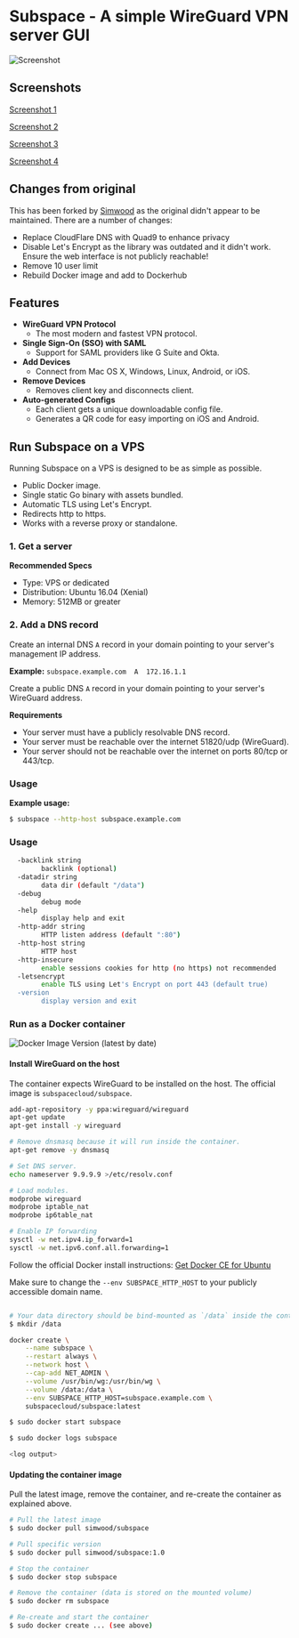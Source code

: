 # Subspace - A simple WireGuard VPN server GUI

![Screenshot](https://raw.githubusercontent.com/subspacecloud/subspace/master/screenshot1.png?cachebust=8923409243)

## Screenshots

[Screenshot 1](https://raw.githubusercontent.com/subspacecloud/subspace/master/screenshot1.png)

[Screenshot 2](https://raw.githubusercontent.com/subspacecloud/subspace/master/screenshot2.png)

[Screenshot 3](https://raw.githubusercontent.com/subspacecloud/subspace/master/screenshot3.png)

[Screenshot 4](https://raw.githubusercontent.com/subspacecloud/subspace/master/screenshot4.png)

## Changes from original

This has been forked by [Simwood](https://simwood.com) as the original didn't appear to be maintained. There are a number of changes:

* Replace CloudFlare DNS with Quad9 to enhance privacy
* Disable Let's Encrypt as the library was outdated and it didn't work. Ensure the web interface is not publicly reachable!
* Remove 10 user limit
* Rebuild Docker image and add to Dockerhub

## Features

* **WireGuard VPN Protocol**
  * The most modern and fastest VPN protocol.
* **Single Sign-On (SSO) with SAML**
  * Support for SAML providers like G Suite and Okta.
* **Add Devices**
  * Connect from Mac OS X, Windows, Linux, Android, or iOS.
* **Remove Devices**
  * Removes client key and disconnects client.
* **Auto-generated Configs**
  * Each client gets a unique downloadable config file.
  * Generates a QR code for easy importing on iOS and Android.

## Run Subspace on a VPS

Running Subspace on a VPS is designed to be as simple as possible.

  * Public Docker image.
  * Single static Go binary with assets bundled.
  * Automatic TLS using Let's Encrypt.
  * Redirects http to https.
  * Works with a reverse proxy or standalone.

### 1. Get a server

**Recommended Specs**

* Type: VPS or dedicated
* Distribution: Ubuntu 16.04 (Xenial)
* Memory: 512MB or greater

### 2. Add a DNS record

Create an internal DNS `A` record in your domain pointing to your server's management IP address.

**Example:** `subspace.example.com  A  172.16.1.1`

Create a public DNS `A` record in your domain pointing to your server's WireGuard address.

**Requirements**

* Your server must have a publicly resolvable DNS record.
* Your server must be reachable over the internet 51820/udp (WireGuard).
* Your server should not be reachable over the internet on ports 80/tcp or 443/tcp.

### Usage

**Example usage:**

```bash
$ subspace --http-host subspace.example.com
```
### Usage

```bash
  -backlink string
        backlink (optional)
  -datadir string
        data dir (default "/data")
  -debug
        debug mode
  -help
        display help and exit
  -http-addr string
        HTTP listen address (default ":80")
  -http-host string
        HTTP host
  -http-insecure
        enable sessions cookies for http (no https) not recommended
  -letsencrypt
        enable TLS using Let's Encrypt on port 443 (default true)
  -version
        display version and exit
```
### Run as a Docker container

![Docker Image Version (latest by date)](https://img.shields.io/docker/v/simwood/subspace?sort=date)

#### Install WireGuard on the host

The container expects WireGuard to be installed on the host. The official image is `subspacecloud/subspace`.

```bash
add-apt-repository -y ppa:wireguard/wireguard
apt-get update
apt-get install -y wireguard

# Remove dnsmasq because it will run inside the container.
apt-get remove -y dnsmasq

# Set DNS server.
echo nameserver 9.9.9.9 >/etc/resolv.conf

# Load modules.
modprobe wireguard
modprobe iptable_nat
modprobe ip6table_nat

# Enable IP forwarding
sysctl -w net.ipv4.ip_forward=1
sysctl -w net.ipv6.conf.all.forwarding=1

```

Follow the official Docker install instructions: [Get Docker CE for Ubuntu](https://docs.docker.com/engine/installation/linux/docker-ce/ubuntu/)

Make sure to change the `--env SUBSPACE_HTTP_HOST` to your publicly accessible domain name.

```bash

# Your data directory should be bind-mounted as `/data` inside the container using the `--volume` flag.
$ mkdir /data

docker create \
    --name subspace \
    --restart always \
    --network host \
    --cap-add NET_ADMIN \
    --volume /usr/bin/wg:/usr/bin/wg \
    --volume /data:/data \
    --env SUBSPACE_HTTP_HOST=subspace.example.com \
    subspacecloud/subspace:latest

$ sudo docker start subspace

$ sudo docker logs subspace

<log output>

```

#### Updating the container image

Pull the latest image, remove the container, and re-create the container as explained above.

```bash
# Pull the latest image
$ sudo docker pull simwood/subspace

# Pull specific version
$ sudo docker pull simwood/subspace:1.0

# Stop the container
$ sudo docker stop subspace

# Remove the container (data is stored on the mounted volume)
$ sudo docker rm subspace

# Re-create and start the container
$ sudo docker create ... (see above)
```



